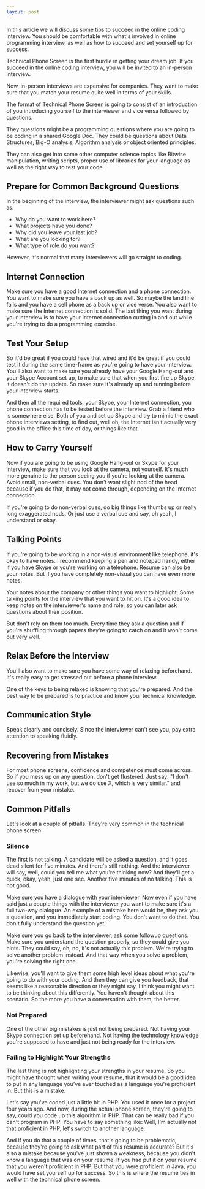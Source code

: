 ```yaml
---
layout: post
---
```


In this article we will discuss some tips to succeed in the online coding interview. You should be comfortable with what's involved in online programming interview, as well as how to succeed and set yourself up for success.

Technical Phone Screen is the first hurdle in getting your dream job. If you succeed in the online coding interview, you will be invited to an in-person interview. 

Now, in-person interviews are expensive for companies. They want to make sure that you match your resume quite well in terms of your skills.

The format of Technical Phone Screen is going to consist of an introduction of you introducing yourself to the interviewer and vice versa followed by questions.

They questions might be a programming questions where you are going to be coding in a shared Google Doc. They could be questions about Data Structures, Big-O analysis, Algorithm analysis or object oriented principles. 

They can also get into some other computer science topics like Bitwise manipulation, writing scripts, proper use of libraries for your language as well as the right way to test your code.

## Prepare for Common Background Questions

In the beginning of the interview, the interviewer might ask questions such as:

- Why do you want to work here?
- What projects have you done?
- Why did you leave your last job?
- What are you looking for?
- What type of role do you want?

However, it's normal that many interviewers will go straight to coding.

## Internet Connection

Make sure you have a good Internet connection and a phone connection. You want to make sure you have a back up as well. So maybe the land line fails and you have a cell phone as a back up or vice verse. You also want to make sure the Internet connection is solid. The last thing you want during your interview is to have your Internet connection cutting in and out while you're trying to do a programming exercise.

## Test Your Setup

So it'd be great if you could have that wired and it'd be great if you could test it during the same time-frame as you're going to have your interview. You'll also want to make sure you already have your Google Hang-out and your Skype Account set up, to make sure that when you first fire up Skype, it doesn't do the update. So make sure it's already up and running before your interview starts.

And then all the required tools, your Skype, your Internet connection, you phone connection has to be tested before the interview. Grab a friend who is somewhere else. Both of you and set up Skype and try to mimic the exact phone interviews setting, to find out, well oh, the Internet isn't actually very good in the office this time of day, or things like that.

## How to Carry Yourself

Now if you are going to be using Google Hang-out or Skype for your interview, make sure that you look at the camera, not yourself. It's much more genuine to the person seeing you if you're looking at the camera. Avoid small, non-verbal cues. You don't want slight nod of the head because if you do that, it may not come through, depending on the Internet connection.

If you're going to do non-verbal cues, do big things like thumbs up or really long exaggerated nods. Or just use a verbal cue and say, oh yeah, I understand or okay. 

## Talking Points

If you're going to be working in a non-visual environment like telephone, it's okay to have notes. I recommend keeping a pen and notepad handy, either if you have Skype or you're working on a telephone. Resume can also be your notes. But if you have completely non-visual you can have even more notes. 

Your notes about the company or other things you want to highlight. Some talking points for the interview that you want to hit on. It's a good idea to keep notes on the interviewer's name and role, so you can later ask questions about their position.

But don't rely on them too much. Every time they ask a question and if you're shuffling through papers they're going to catch on and it won't come out very well. 

## Relax Before the Interview

You'll also want to make sure you have some way of relaxing beforehand. It's really easy to get stressed out before a phone interview.

One of the keys to being relaxed is knowing that you're prepared. And the best way to be prepared is to practice and know your technical knowledge.

## Communication Style

Speak clearly and concisely. Since the interviewer can't see you, pay extra attention to speaking fluidly.

## Recovering from Mistakes

For most phone screens, confidence and competence must come across. So if you mess up on any question, don't get flustered. Just say: "I don't use so much in my work, but we do use X, which is very similar." and recover from your mistake.

## Common Pitfalls

Let's look at a couple of pitfalls. They're very common in the technical phone screen. 

### Silence

The first is not talking. A candidate will be asked a question, and it goes dead silent for five minutes. And there's still nothing. And the interviewer will say, well, could you tell me what you're thinking now? And they'll get a quick, okay, yeah, just one sec. Another five minutes of no talking. This is not good.

Make sure you have a dialogue with your interviewer. Now even if you have said just a couple things with the interviewer you want to make sure it's a full two-way dialogue. An example of a mistake here would be, they ask you a question, and you immediately start coding. You don't want to do that. You don't fully understand the question yet.

Make sure you go back to the interviewer, ask some followup questions. Make sure you understand the question properly, so they could give you hints. They could say, oh, no, it's not actually this problem. We're trying to solve another problem instead. And that way when you solve a problem, you're solving the right one.

Likewise, you'll want to give them some high level ideas about what you're going to do with your coding. And then they can give you feedback, that seems like a reasonable direction or they might say, I think you might want to be thinking about this differently. You haven't thought about this scenario. So the more you have a conversation with them, the better.

### Not Prepared

One of the other big mistakes is just not being prepared. Not having your Skype connection set up beforehand. Not having the technology knowledge you're supposed to have and just not being ready for the interview.

### Failing to Highlight Your Strengths

The last thing is not highlighting your strengths in your resume. So you might have thought when writing your resume, that it would be a good idea to put in any language you've ever touched as a language you're proficient in. But this is a mistake.

Let's say you've coded just a little bit in PHP. You used it once for a project four years ago. And now, during the actual phone screen, they're going to say, could you code up this algorithm in PHP. That can be really bad if you can't program in PHP. You have to say something like: Well, I'm actually not that proficient in PHP, let's switch to another language.

And if you do that a couple of times, that's going to be problematic, because they're going to ask what part of this resume is accurate? But it's also a mistake because you've just shown a weakness, because you didn't know a language that was on your resume. If you had put it on your resume that you weren't proficient in PHP. But that you were proficient in Java, you would have set yourself up for success. So this is where the resume ties in well with the technical phone screen.
